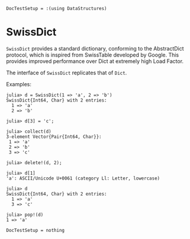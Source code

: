 ```@meta
DocTestSetup = :(using DataStructures)
```

# SwissDict

`SwissDict` provides a standard dictionary, conforming to the AbstractDict protocol, which is inspired from SwissTable developed by Google. This provides improved performance over Dict at extremely high Load Factor.

The interface of `SwissDict` replicates that of `Dict`.

Examples:

```jldoctest
julia> d = SwissDict(1 => 'a', 2 => 'b')
SwissDict{Int64, Char} with 2 entries:
  1 => 'a'
  2 => 'b'

julia> d[3] = 'c';

julia> collect(d)
3-element Vector{Pair{Int64, Char}}:
 1 => 'a'
 2 => 'b'
 3 => 'c'

julia> delete!(d, 2);

julia> d[1]
'a': ASCII/Unicode U+0061 (category Ll: Letter, lowercase)

julia> d
SwissDict{Int64, Char} with 2 entries:
  1 => 'a'
  3 => 'c'

julia> pop!(d)
1 => 'a'
```

```@meta
DocTestSetup = nothing
```
